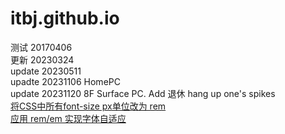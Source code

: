 # itbj.github.io
测试  20170406  
更新  20230324  
update 20230511  
upadte 20231106 HomePC  
update 20231120 8F Surface PC.  Add 退休  hang up one's spikes  
[将CSS中所有font-size px单位改为 rem](https://blog.csdn.net/guo_qiangqiang/article/details/127620057)  
[应用 rem/em 实现字体自适应](https://bbs.huaweicloud.com/blogs/336794)  
[]()  
[]()  
[]()  



